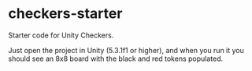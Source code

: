 checkers-starter
================

Starter code for Unity Checkers.

Just open the project in Unity (5.3.1f1 or higher), and when you run it you should see an 8x8 board with the black and red tokens populated.

